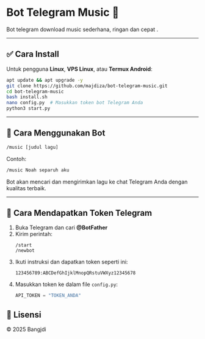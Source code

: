 # Bot Telegram Music 🎵

Bot telegram download music sederhana, ringan dan cepat .

---

## ✅ Cara Install

Untuk pengguna **Linux**, **VPS Linux**, atau **Termux Android**:

```bash
apt update && apt upgrade -y
git clone https://github.com/majdiza/bot-telegram-music.git
cd bot-telegram-music
bash install.sh
nano config.py  # Masukkan token bot Telegram Anda
python3 start.py
```

---

## 💬 Cara Menggunakan Bot

```bash
/music [judul lagu]
```

Contoh:

```bash
/music Noah separuh aku
```

Bot akan mencari dan mengirimkan lagu ke chat Telegram Anda dengan kualitas terbaik.

---

## 🔑 Cara Mendapatkan Token Telegram

1. Buka Telegram dan cari **@BotFather**
2. Kirim perintah:
   ```
   /start
   /newbot
   ```
3. Ikuti instruksi dan dapatkan token seperti ini:
   ```
   123456789:ABCDefGhIjklMnopQRstuVWXyz12345678
   ```
4. Masukkan token ke dalam file `config.py`:
   ```python
   API_TOKEN = "TOKEN_ANDA"
   ```

## 📄 Lisensi

© 2025 Bangjdi
